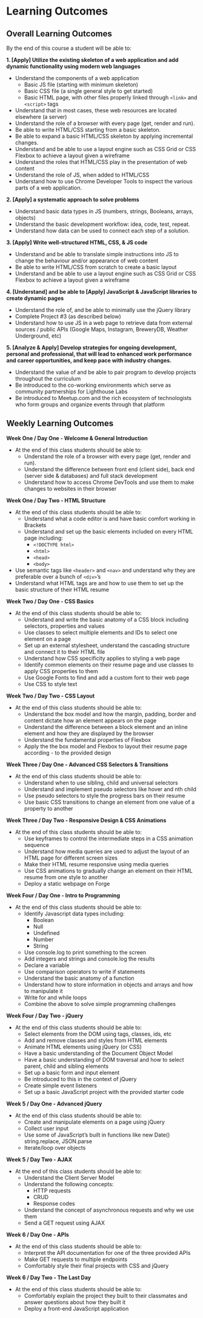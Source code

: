 # Learning Outcomes

## Overall Learning Outcomes

By the end of this course a student will be able to:

**1. [Apply] Utilize the existing skeleton of a web application and add dynamic functionality using modern web languages**
  - Understand the components of a web application
    - Basic JS file (starting with minimum skeleton)
    - Basic CSS file (a single general style to get started)
    - Basic HTML page, with other files properly linked through `<link>` and `<script>` tags
  - Understand that in most cases, these web resources are located elsewhere (a server)
  - Understand the role of a browser with every page (get, render and run). 
  - Be able to write HTML/CSS starting from a basic skeleton.
  - Be able to expand a basic HTML/CSS skeleton by applying incremental changes.  
  - Understand and be able to use a layout engine such as CSS Grid or CSS Flexbox to achieve a layout given a wireframe
  - Understand the roles that HTML/CSS play in the presentation of web content  
  - Understand the role of JS, when added to HTML/CSS
  - Understand how to use Chrome Developer Tools to inspect the various parts of a web application.

**2.  [Apply] a systematic approach to solve problems**
  - Understand basic data types in JS (numbers, strings, Booleans, arrays, objects)
  - Understand the basic development workflow: idea, code, test, repeat.
  - Understand how data can be used to connect each step of a solution.

**3.  [Apply] Write well-structured HTML, CSS, & JS code**
  - Understand and be able to translate simple instructions into JS to change the behaviour and/or appearance of web content
  - Be able to write HTML/CSS from scratch to create a basic layout
  - Understand and be able to use a layout engine such as CSS Grid or CSS Flexbox to achieve a layout given a wireframe

**4. [Understand] and be able to [Apply] JavaScript & JavaScript libraries to create dynamic pages**
  - Understand the role of, and be able to minimally use the jQuery library
  - Complete Project #3 (as described below)
  - Understand how to use JS in a web page to retrieve data from external sources / public APIs (Google Maps, Instagram, BreweryDB, Weather Underground, etc)

**5.  [Analyze & Apply] Develop strategies for ongoing development, personal and professional, that will lead to enhanced work performance and career opportunities, and keep pace with industry changes.**
  - Understand the value of and be able to pair program to develop projects throughout the curriculum
  - Be introduced to the co-working environments which serve as community partnerships for Lighthouse Labs
  - Be introduced to Meetup.com and the rich ecosystem of technologists who form groups and organize events through that platform

## Weekly Learning Outcomes

**Week One / Day One - Welcome & General Introduction**
  - At the end of this class students should be able to:
    - Understand the role of a browser with every page (get, render and run). 
    - Understand the difference between front end (client side), back end (server side & databases) and full stack development
    - Understand how to access Chrome DevTools and use them to make changes to websites in their browser

**Week One / Day Two - HTML Structure**
  - At the end of this class students should be able to:
    - Understand what a code editor is and have basic comfort working in Brackets 
    - Understand and set up the basic elements included on every HTML page including: 
      - `<!DOCTYPE html>`
      - `<html>`
      - `<head>`
      - `<body>`
  - Use semantic tags like `<header>` and `<nav>` and understand why they are preferable over a bunch of `<div>`’s
  - Understand what HTML tags are and how to use them to set up the basic structure of their HTML resume 


**Week Two / Day One - CSS Basics**
  - At the end of this class students should be able to:
    - Understand and write the basic anatomy of a CSS block including selectors, properties and values
    - Use classes to select multiple elements and IDs to select one element on a page
    - Set up an external stylesheet, understand the cascading structure and connect it to their HTML file 
    - Understand how CSS specificity applies to styling a web page
    - Identify common elements on their resume page and use classes to apply CSS properties to them 
    - Use Google Fonts to find and add a custom font to their web page
    - Use CSS to style text


**Week Two / Day Two - CSS Layout**
  - At the end of this class students should be able to:
    - Understand the box model and how the margin, padding, border and content dictate how an element appears on the page
    - Understand the difference between a block element and an inline element and how they are displayed by the browser
    - Understand the fundamental properties of Flexbox 
    - Apply the the box model and Flexbox to layout their resume page according - to the provided design


**Week Three / Day One - Advanced CSS Selectors & Transitions**
  - At the end of this class students should be able to:
    - Understand when to use sibling, child and universal selectors
    - Understand and implement pseudo selectors like hover and nth child
    - Use pseudo selectors to style the progress bars on their resume
    - Use basic CSS transitions to change an element from one value of a property to another

**Week Three / Day Two - Responsive Design & CSS Animations**
  - At the end of this class students should be able to:
    - Use keyframes to control the intermediate steps in a CSS animation  sequence
    - Understand how media queries are used to adjust the layout of an HTML   page for different screen sizes
    - Make their HTML resume responsive using media queries 
    - Use CSS animations to gradually change an element on their HTML resume  from one style to another
    - Deploy a static webpage on Forge 


**Week Four / Day One - Intro to Programming**
  - At the end of this class students should be able to:
    - Identify Javascript data types including:
      - Boolean
      - Null
      - Undefined
      - Number
      - String
    - Use console.log to print something to the screen
    - Add integers and strings and console.log the results
    - Declare a variable
    - Use comparison operators to write if statements
    - Understand the basic anatomy of a function
    - Understand how to store information in objects and arrays and how to manipulate it
    - Write for and while loops 
    - Combine the above to solve simple programming challenges 


**Week Four / Day Two - jQuery**
  - At the end of this class students should be able to:
    - Select elements from the DOM using tags, classes, ids, etc
    - Add and remove classes and styles from HTML elements
    - Animate HTML elements using jQuery (or CSS)
    - Have a basic understanding of the Document Object Model
    - Have a basic understanding of DOM traversal and how to select parent,   child and sibling elements
    - Set up a basic form and input element
    - Be introduced to  this in the context of jQuery
    - Create simple event listeners 
    - Set up a basic JavaScript project with the provided starter code


**Week 5 / Day One - Advanced jQuery**
  - At the end of this class students should be able to:
    - Create and manipulate elements on a page using jQuery
    - Collect user input
    - Use some of JavaScript’s built in functions like new Date()   string.replace, JSON.parse
    - Iterate/loop over objects

**Week 5 / Day Two - AJAX**
  - At the end of this class students should be able to:
    - Understand the Client Server Model
    - Understand the following concepts:
      - HTTP requests
      - CRUD
      - Response codes
    - Understand the concept of asynchronous requests and why we use them
    - Send a GET request using AJAX 


**Week 6 / Day One - APIs**
- At the end of this class students should be able to:
  - Interpret the API documentation for one of the three provided APIs
  - Make GET requests to multiple endpoints
  - Comfortably style their final projects with CSS and jQuery

**Week 6 / Day Two - The Last Day**
  - At the end of this class students should be able to:
    - Comfortably explain the project they built to their classmates and  answer questions about how they built it
    - Deploy a front-end JavaScript application 